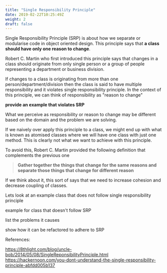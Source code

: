 ```yaml
---
title: "Single Responsibility Principle"
date: 2019-02-22T10:25:49Z
weight: 2
draft: false
---
```



Single Responsibility Principle (SRP) is about how we separate or modularise code in object oriented design. This principle says that **a class should have only one reason to change**. 

Robert C. Martin who first introduced this principle says that changes in a class should originate from only single person or a group of people representing a department or business division.

If changes to a class is originating from more than one person/department/division then the class is said to have multiple responsibility and it violates single responsibility principle.
In the context of this principle, we can think of responsibility as "reason to change"

**provide an example that violates SRP**

What we perceive as responsibility or reason to change may be different based on the domain and the problem we are solving.

If we naively over apply this principle to a class, we might end up with what is known as atomised classes where we will have one class with just one method. This is clearly not what we want to achieve with this principle.

To avoid this, Robert C. Martin provided the following definition that complements the previous one


> **Gather together the things that change for the same reasons and separate those things that change for different reason**

If we think about it, this sort of says that we need to increase cohesion and decrease coupling of classes.



Lets look at an example class that does not follow single responsibility principle


example for class that doesn't follow SRP

list the problems it causes

show how it can be refactored to adhere to SRP

References:

https://8thlight.com/blog/uncle-bob/2014/05/08/SingleReponsibilityPrinciple.html
https://hackernoon.com/you-dont-understand-the-single-responsibility-principle-abfdd005b137